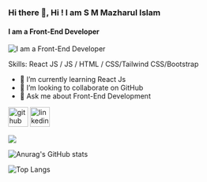 ### Hi there 👋, Hi ! I am S M Mazharul Islam
#### I am a Front-End Developer
![I am a Front-End Developer](https://media.licdn.com/dms/image/D5616AQHjVzWpjb365g/profile-displaybackgroundimage-shrink_350_1400/0/1698163298246?e=1703721600&v=beta&t=dMGY6TnpSubPVrxMHGq53xYZXiUwMc-dPmJ3pttGH18)


Skills:  React JS / JS / HTML / CSS/Tailwind CSS/Bootstrap

- 🌱 I’m currently learning React Js  
- 👯 I’m looking to collaborate on GitHub 
- 💬 Ask me about Front-End Development  


[<img src='https://cdn.jsdelivr.net/npm/simple-icons@3.0.1/icons/github.svg' alt='github' height='40'>](https://github.com/https://github.com/smmazharul)  [<img src='https://cdn.jsdelivr.net/npm/simple-icons@3.0.1/icons/linkedin.svg' alt='linkedin' height='40'>](https://www.linkedin.com/in/https://www.linkedin.com/in/smmazharulislam//)  

![](https://komarev.com/ghpvc/?username=your-github-smmazharul&color=green)
 
![Anurag's GitHub stats](https://github-readme-stats.vercel.app/api?username=smmazharul&show_icons=true&theme=cobalt)

![Top Langs](https://github-readme-stats.vercel.app/api/top-langs/?username=smmazharul&hide_progress=true&theme=cobalt)


